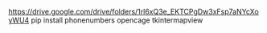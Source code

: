 https://drive.google.com/drive/folders/1rl6xQ3e_EKTCPgDw3xFsp7aNYcXoyWU4
pip install phonenumbers opencage tkintermapview
